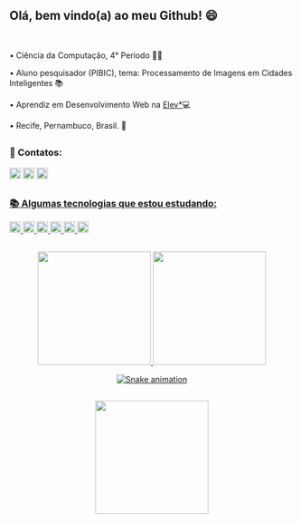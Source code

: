 <h2>Olá, bem vindo(a) ao meu Github! 😄</h2>
<div>
<br>
<p>
• Ciência da Computação, 4° Periodo 👨‍💻  
</p>
<p>
• Aluno pesquisador (PIBIC), tema: Processamento de Imagens em Cidades Inteligentes 📚
</p>
<p>
• Aprendiz em Desenvolvimento Web na <a href="https://www.elev.life">Elev*</a>💻
</p>
<p> 
• Recife, Pernambuco, Brasil. 🌴
</p> 
</div>

##

<div style="display: inline_block">  
<p>
<strong><h3>📱 Contatos:</h3></strong>  
</p>  
<a href = "https://www.linkedin.com/in/davi-mateus-30aa271a3/"> <img height="20" src = "https://img.shields.io/badge/LinkedIn-0077B5?style=for-the-badge&logo=linkedin&logoColor=white"></a> 
<a href = "https://www.instagram.com/davimateus1/"> <img height="20" src = "https://img.shields.io/badge/Instagram-E4405F?style=for-the-badge&logo=instagram&logoColor=white"></a> 
<a href = "mailto: davimateusga@gmail.com"> <img height="20" src = "https://img.shields.io/badge/Gmail-D14836?style=for-the-badge&logo=gmail&logoColor=white">
</div>

<div style="display: inline_block">  
<p>
  
  ##
<strong><h3>📚 Algumas tecnologias que estou estudando:</h3></strong> 
</p>  
<img height="20em" src="https://img.shields.io/badge/HTML5-E34F26?style=for-the-badge&logo=html5&logoColor=white"/>
<img height="20em" src="https://img.shields.io/badge/CSS3-1572B6?style=for-the-badge&logo=css3&logoColor=white"/>
<img height="20em" src="https://img.shields.io/badge/JavaScript-F7DF1E?style=for-the-badge&logo=javascript&logoColor=black"/>
<img height="20em" src="https://img.shields.io/badge/React-20232A?style=for-the-badge&logo=react&logoColor=61DAFB"/>
<img height="20em" src="https://img.shields.io/badge/Bootstrap-563D7C?style=for-the-badge&logo=bootstrap&logoColor=white"/>
<img height="20em" src="https://img.shields.io/badge/Java-ED8B00?style=for-the-badge&logo=java&logoColor=white"/>
</div>  

##
<a href="https://github.com/davimateus1">
<div style="display: inline_block" align="center">  
<img height="200em" src="https://github-readme-stats.vercel.app/api?username=davimateus1&theme=blue-green"/>
<img height="200em" src="https://github-readme-stats.vercel.app/api/top-langs/?username=davimateus1&theme=blue-green"/>

![Snake animation](https://github.com/davimateus1/davimateus1/blob/output/github-contribution-grid-snake.svg)
  
</div>
  
##  
  
<div align="center">
  <img height="200em" src="https://github-profile-summary-cards.vercel.app/api/cards/profile-details?username=davimateus1&theme=solarized_dark"/>
</div>
